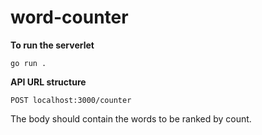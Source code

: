 # word-counter

**To run the serverlet**

`go run .`


**API URL structure**

`POST localhost:3000/counter`

The body should contain the words to be ranked by count.